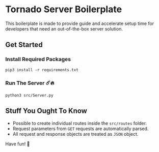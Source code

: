 # Tornado Server Boilerplate

This boilerplate is made to provide guide and accelerate setup time for developers that need an out-of-the-box server solution.

## Get Started

### Install Required Packages

```
pip3 install -r requirements.txt
```

### Run The Server ☄️🔥

```
python3 src/Server.py
```

## Stuff You Ought To Know

 - Possible to create individual routes inside the `src/routes` folder.
 - Request parameters from `GET` requests are automatically parsed.
 - All request and response objects are treated as `JSON` object.

Have fun! 🌟